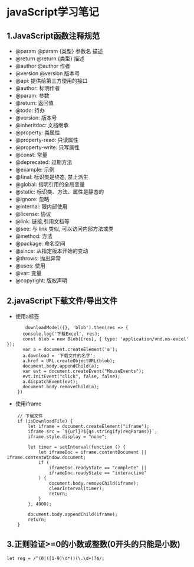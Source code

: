 # javaScript学习笔记
## 1.JavaScript函数注释规范
   + @param 	@param {类型} 参数名 描述
   + @return 	@return {类型} 描述
   + @author 	@author 作者
   + @version 	@version 版本号
   + @api: 提供给第三方使用的接口
   + @author: 标明作者
   + @param: 参数
   + @return: 返回值
   + @todo: 待办
   + @version: 版本号
   + @inheritdoc: 文档继承
   + @property: 类属性
   + @property-read: 只读属性
   + @property-write: 只写属性
   + @const: 常量
   + @deprecated: 过期方法
   + @example: 示例
   + @final: 标识类是终态, 禁止派生
   + @global: 指明引用的全局变量
   + @static: 标识类、方法、属性是静态的
   + @ignore: 忽略
   + @internal: 限内部使用
   + @license: 协议
   + @link: 链接,引用文档等
   + @see: 与 link 类似, 可以访问内部方法或类
   + @method: 方法
   + @package: 命名空间
   + @since: 从指定版本开始的变动
   + @throws: 抛出异常
   + @uses: 使用
   + @var: 变量
   + @copyright: 版权声明
## 2.javaScript下载文件/导出文件
   + 使用a标签
```
       downloadModel({}, 'blob').then(res => {
      console.log('下载Excel', res);
      const blob = new Blob([res], { type: 'application/vnd.ms-excel' });
      var a = document.createElement('a');
      a.download = '下载文件的名字';
      a.href = URL.createObjectURL(blob);
      document.body.appendChild(a);
      var evt = document.createEvent("MouseEvents");
      evt.initEvent("click", false, false);
      a.dispatchEvent(evt);
      document.body.removeChild(a);
    })
```
   + 使用iframe
```
    // 下载文件
    if (isDownloadFile) {
        let iframe = document.createElement("iframe");
        iframe.src = `${url}?${qs.stringify(reqParams)}`;
        iframe.style.display = "none";

        let timer = setInterval(function () {
            let iframeDoc = iframe.contentDocument || iframe.contentWindow.document;
            if (
                iframeDoc.readyState == "complete" ||
                iframeDoc.readyState == "interactive"
            ) {
                document.body.removeChild(iframe);
                clearInterval(timer);
                return;
            }
        }, 4000);

        document.body.appendChild(iframe);
        return;
    }
```
## 3.正则验证>=0的小数或整数(0开头的只能是小数)
```
let reg = /^(0|([1-9]\d*))(\.\d+)?$/;
```
